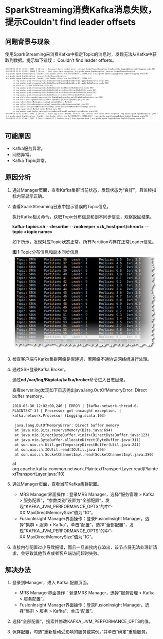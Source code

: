 # SparkStreaming消费Kafka消息失败，提示Couldn't find leader offsets<a name="mrs_03_0103"></a>

## 问题背景与现象<a name="zh-cn_topic_0167274891_s8c5a413588744f3ea1320d012fdb73cb"></a>

使用SparkStreaming来消费Kafka中指定Topic的消息时，发现无法从Kafka中获取到数据。提示如下错误： Couldn't find leader offsets。

![](figures/zh-cn_image_0264281647.png)

## 可能原因<a name="zh-cn_topic_0167274891_s32d34cd2ed084d9dbf63d1ca6576eea0"></a>

-   Kafka服务异常。
-   网络异常。
-   Kafka Topic异常。

## 原因分析<a name="zh-cn_topic_0167274891_section7028627115832"></a>

1.  通过Manager页面，查看Kafka集群当前状态，发现状态为“良好”，且监控指标内容显示正确。
2.  查看SparkStreaming日志中提示错误的Topic信息。

    执行Kafka相关命令，获取Topic分布信息和副本同步信息，观察返回结果。

    **kafka-topics.sh --describe --zookeeper <zk\_host:port/chroot\> --topic <topic name\>**

    如下所示，发现对应Topic状态正常。所有Partition均存在正常Leader信息。

    **图 1**  Topic分布信息和副本同步信息<a name="zh-cn_topic_0167274891_fig107170333110"></a>  
    ![](figures/Topic分布信息和副本同步信息.png "Topic分布信息和副本同步信息")

3.  检查客户端与Kafka集群网络是否连通，若网络不通协调网络组进行处理。
4.  通过SSH登录Kafka Broker。

    通过**cd /var/log/Bigdata/kafka/broker**命令进入日志目录。

    查看server.log发现如下日志抛出java.lang.OutOfMemoryError: Direct buffer memory。

    ```
    2018-05-30 12:02:00,246 | ERROR | [kafka-network-thread-6-PLAINTEXT-3] | Processor got uncaught exception. | kafka.network.Processor (Logging.scala:103) 
    
     java.lang.OutOfMemoryError: Direct buffer memory
     at java.nio.Bits.reserveMemory(Bits.java:694)
     at java.nio.DirectByteBuffer.<init>(DirectByteBuffer.java:123)
     at java.nio.ByteBuffer.allocateDirect(ByteBuffer.java:311)
     at sun.nio.ch.Util.getTemporaryDirectBuffer(Util.java:241)
     at sun.nio.ch.IOUtil.read(IOUtil.java:195)
     at sun.nio.ch.SocketChannelImpl.read(SocketChannelImpl.java:380)
    ```

    at org.apache.kafka.common.network.PlaintextTransportLayer.read\(PlaintextTransportLayer.java:110\)

5.  通过Manager页面，查看当前Kafka集群配置。
    -   MRS Manager界面操作：登录MRS Manager，选择“服务管理 \> Kafka \> 服务配置”，“参数类别”设置为“全部配置”，发现“KAFKA\_JVM\_PERFORMANCE\_OPTS“的中“-XX:MaxDirectMemorySize“值为“1G“。
    -   FusionInsight Manager界面操作：登录FusionInsight Manager。选择“集群 \> 服务 \> Kafka”，单击“配置”，选择“全部配置”，发现“KAFKA\_JVM\_PERFORMANCE\_OPTS“的中“-XX:MaxDirectMemorySize“值为“1G“。

6.  直接内存配置过小导致报错，而且一旦直接内存溢出，该节点将无法处理新请求，会导致其他节点或者客户端访问超时失败。

## 解决办法<a name="zh-cn_topic_0167274891_section54081112311"></a>

1.  登录到Manager，进入 Kafka 配置页面。
    -   MRS Manager界面操作：登录MRS Manager，选择“服务管理 \> Kafka \> 服务配置”。
    -   FusionInsight Manager界面操作：登录FusionInsight Manager。选择“集群 \> 服务 \> Kafka”，单击“配置”。

2.  选择“全部配置“，搜索并修改KAFKA\_JVM\_PERFORMANCE\_OPTS的值。
3.  保存配置，勾选“重新启动受影响的服务或实例。”并单击“确定”重启服务。

